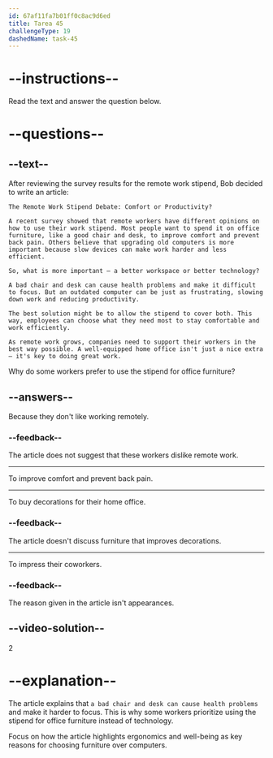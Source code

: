 ```yaml
---
id: 67af11fa7b01ff0c8ac9d6ed
title: Tarea 45
challengeType: 19
dashedName: task-45
---
```


<!-- READING -->

# --instructions--

Read the text and answer the question below.

# --questions--

## --text--

After reviewing the survey results for the remote work stipend, Bob decided to write an article:

`The Remote Work Stipend Debate: Comfort or Productivity?`

`A recent survey showed that remote workers have different opinions on how to use their work stipend. Most people want to spend it on office furniture, like a good chair and desk, to improve comfort and prevent back pain. Others believe that upgrading old computers is more important because slow devices can make work harder and less efficient.`

`So, what is more important — a better workspace or better technology?`

`A bad chair and desk can cause health problems and make it difficult to focus. But an outdated computer can be just as frustrating, slowing down work and reducing productivity.`

`The best solution might be to allow the stipend to cover both. This way, employees can choose what they need most to stay comfortable and work efficiently.`

`As remote work grows, companies need to support their workers in the best way possible. A well-equipped home office isn't just a nice extra — it's key to doing great work.`

Why do some workers prefer to use the stipend for office furniture?

## --answers--

Because they don't like working remotely.

### --feedback--

The article does not suggest that these workers dislike remote work.

---

To improve comfort and prevent back pain.

---

To buy decorations for their home office.

### --feedback--

The article doesn't discuss furniture that improves decorations.

---

To impress their coworkers.

### --feedback--

The reason given in the article isn't appearances.

## --video-solution--

2

# --explanation--

The article explains that `a bad chair and desk can cause health problems` and make it harder to focus. This is why some workers prioritize using the stipend for office furniture instead of technology.

Focus on how the article highlights ergonomics and well-being as key reasons for choosing furniture over computers.
